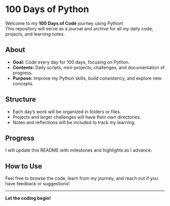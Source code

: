 # 100 Days of Python

Welcome to my **100 Days of Code** journey using Python!  
This repository will serve as a journal and archive for all my daily code, projects, and learning notes.

## About

- **Goal:** Code every day for 100 days, focusing on Python.
- **Contents:** Daily scripts, mini-projects, challenges, and documentation of progress.
- **Purpose:** Improve my Python skills, build consistency, and explore new concepts.

## Structure

- Each day’s work will be organized in folders or files.
- Projects and larger challenges will have their own directories.
- Notes and reflections will be included to track my learning.

## Progress

I will update this README with milestones and highlights as I advance.

## How to Use

Feel free to browse the code, learn from my journey, and reach out if you have feedback or suggestions!

---

**Let the coding begin!**